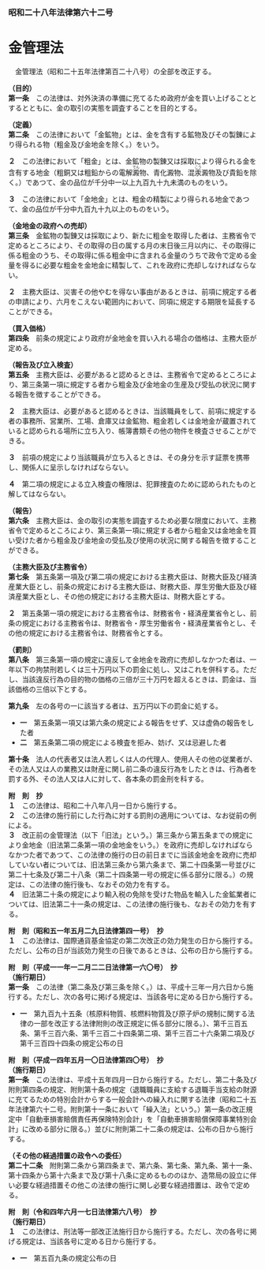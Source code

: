 ### 昭和二十八年法律第六十二号  
# 金管理法  
　金管理法（昭和二十五年法律第百二十八号）の全部を改正する。  
  
**（目的）**  
**第一条**　この法律は、対外決済の準備に充てるため政府が金を買い上げることとするとともに、金の取引の実態を調査することを目的とする。  
  
**（定義）**  
**第二条**　この法律において「金鉱物」とは、金を含有する鉱物及びその製錬により得られる物（粗金及び金地金を除く。）をいう。  
  
**２**　この法律において「粗金」とは、金鉱物の製錬又は採取により得られる金を含有する地金（粗銅又は粗鉛からの電解<ruby>澱<rt>でん</rt></ruby>物、青化澱物、混<ruby>汞<rt>こう</rt></ruby>澱物及び貴鉛を除く。）であつて、金の品位が千分中一以上九百九十九未満のものをいう。  
  
**３**　この法律において「金地金」とは、粗金の精製により得られる地金であつて、金の品位が千分中九百九十九以上のものをいう。  
  
**（金地金の政府への売却）**  
**第三条**　金鉱物の製錬又は採取により、新たに粗金を取得した者は、主務省令で定めるところにより、その取得の日の属する月の末日後三月以内に、その取得に係る粗金のうち、その取得に係る粗金中に含まれる金量のうちで政令で定める金量を得るに必要な粗金を金地金に精製して、これを政府に売却しなければならない。  
  
**２**　主務大臣は、災害その他やむを得ない事由があるときは、前項に規定する者の申請により、六月をこえない範囲内において、同項に規定する期限を延長することができる。  
  
**（買入価格）**  
**第四条**　前条の規定により政府が金地金を買い入れる場合の価格は、主務大臣が定める。  
  
**（報告及び立入検査）**  
**第五条**　主務大臣は、必要があると認めるときは、主務省令で定めるところにより、第三条第一項に規定する者から粗金及び金地金の生産及び受払の状況に関する報告を徴することができる。  
  
**２**　主務大臣は、必要があると認めるときは、当該職員をして、前項に規定する者の事務所、営業所、工場、倉庫又は金鉱物、粗金若しくは金地金が蔵置されていると認められる場所に立ち入り、帳簿書類その他の物件を検査させることができる。  
  
**３**　前項の規定により当該職員が立ち入るときは、その身分を示す証票を携帯し、関係人に呈示しなければならない。  
  
**４**　第二項の規定による立入検査の権限は、犯罪捜査のために認められたものと解してはならない。  
  
**（報告）**  
**第六条**　主務大臣は、金の取引の実態を調査するため必要な限度において、主務省令で定めるところにより、第三条第一項に規定する者から粗金又は金地金を買い受けた者から粗金及び金地金の受払及び使用の状況に関する報告を徴することができる。  
  
**（主務大臣及び主務省令）**  
**第七条**　第五条第一項及び第二項の規定における主務大臣は、財務大臣及び経済産業大臣とし、前条の規定における主務大臣は、財務大臣、厚生労働大臣及び経済産業大臣とし、その他の規定における主務大臣は、財務大臣とする。  
  
**２**　第五条第一項の規定における主務省令は、財務省令・経済産業省令とし、前条の規定における主務省令は、財務省令・厚生労働省令・経済産業省令とし、その他の規定における主務省令は、財務省令とする。  
  
**（罰則）**  
**第八条**　第三条第一項の規定に違反して金地金を政府に売却しなかつた者は、一年以下の拘禁刑若しくは三十万円以下の罰金に処し、又はこれを併科する。ただし、当該違反行為の目的物の価格の三倍が三十万円を超えるときは、罰金は、当該価格の三倍以下とする。  
  
**第九条**　左の各号の一に該当する者は、五万円以下の罰金に処する。  
* **一**　第五条第一項又は第六条の規定による報告をせず、又は虚偽の報告をした者  
* **二**　第五条第二項の規定による検査を拒み、妨げ、又は忌避した者  
  
**第十条**　法人の代表者又は法人若しくは人の代理人、使用人その他の従業者が、その法人又は人の業務又は財産に関し前二条の違反行為をしたときは、行為者を罰する外、その法人又は人に対して、各本条の罰金刑を科する。  
  
**附　則　抄**  
**１**　この法律は、昭和二十八年八月一日から施行する。  
**２**　この法律の施行前にした行為に対する罰則の適用については、なお従前の例による。  
**３**　改正前の金管理法（以下「旧法」という。）第三条から第五条までの規定により金地金（旧法第二条第一項の金地金をいう。）を政府に売却しなければならなかつた者であつて、この法律の施行の日の前日までに当該金地金を政府に売却していない者については、旧法第三条から第六条まで、第二十四条第一号並びに第二十七条及び第二十八条（第二十四条第一号の規定に係る部分に限る。）の規定は、この法律の施行後も、なおその効力を有する。  
**４**　旧法第二十条の規定により輸入税の免除を受けた物品を輸入した金鉱業者については、旧法第二十一条の規定は、この法律の施行後も、なおその効力を有する。  
  
**附　則（昭和五一年五月二九日法律第四一号）　抄**  
**１**　この法律は、国際通貨基金協定の第二次改正の効力発生の日から施行する。ただし、公布の日が当該効力発生の日後であるときは、公布の日から施行する。  
  
**附　則（平成一一年一二月二二日法律第一六〇号）　抄**  
**（施行期日）**  
**第一条**　この法律（第二条及び第三条を除く。）は、平成十三年一月六日から施行する。ただし、次の各号に掲げる規定は、当該各号に定める日から施行する。  
* **一**　第九百九十五条（核原料物質、核燃料物質及び原子炉の規制に関する法律の一部を改正する法律附則の改正規定に係る部分に限る。）、第千三百五条、第千三百六条、第千三百二十四条第二項、第千三百二十六条第二項及び第千三百四十四条の規定公布の日  
  
**附　則（平成一四年五月一〇日法律第四〇号）　抄**  
**（施行期日）**  
**第一条**　この法律は、平成十五年四月一日から施行する。ただし、第二十条及び附則第四条の規定、附則第十条の規定（退職職員に支給する退職手当支給の財源に充てるための特別会計からする一般会計への繰入れに関する法律（昭和二十五年法律第六十二号。附則第十一条において「繰入法」という。）第一条の改正規定中「自動車損害賠償責任再保険特別会計」を「自動車損害賠償保障事業特別会計」に改める部分に限る。）並びに附則第二十二条の規定は、公布の日から施行する。  
  
**（その他の経過措置の政令への委任）**  
**第二十二条**　附則第二条から第四条まで、第六条、第七条、第九条、第十一条、第十四条から第十六条まで及び第十八条に定めるもののほか、造幣局の設立に伴い必要な経過措置その他この法律の施行に関し必要な経過措置は、政令で定める。  
  
**附　則（令和四年六月一七日法律第六八号）　抄**  
**（施行期日）**  
**１**　この法律は、刑法等一部改正法施行日から施行する。ただし、次の各号に掲げる規定は、当該各号に定める日から施行する。  
* **一**　第五百九条の規定公布の日  
  
